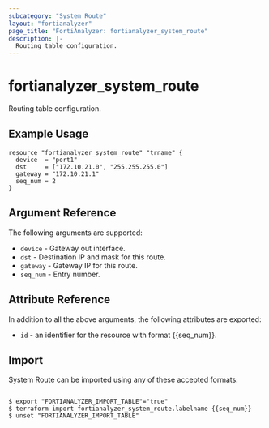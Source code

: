 ```yaml
---
subcategory: "System Route"
layout: "fortianalyzer"
page_title: "FortiAnalyzer: fortianalyzer_system_route"
description: |-
  Routing table configuration.
---
```


# fortianalyzer_system_route
Routing table configuration.

## Example Usage

```hcl
resource "fortianalyzer_system_route" "trname" {
  device  = "port1"
  dst     = ["172.10.21.0", "255.255.255.0"]
  gateway = "172.10.21.1"
  seq_num = 2
}
```

## Argument Reference


The following arguments are supported:


* `device` - Gateway out interface.
* `dst` - Destination IP and mask for this route.
* `gateway` - Gateway IP for this route.
* `seq_num` - Entry number.


## Attribute Reference

In addition to all the above arguments, the following attributes are exported:
* `id` - an identifier for the resource with format {{seq_num}}.

## Import

System Route can be imported using any of these accepted formats:
```

$ export "FORTIANALYZER_IMPORT_TABLE"="true"
$ terraform import fortianalyzer_system_route.labelname {{seq_num}}
$ unset "FORTIANALYZER_IMPORT_TABLE"
```

